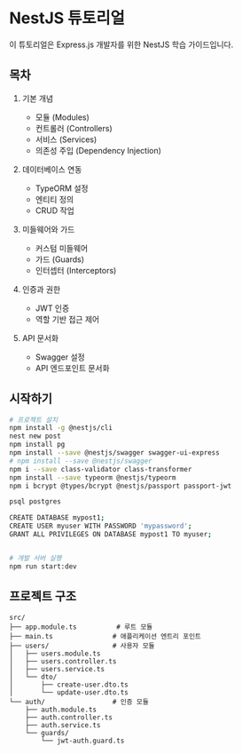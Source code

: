 # NestJS 튜토리얼

이 튜토리얼은 Express.js 개발자를 위한 NestJS 학습 가이드입니다.

## 목차

1. 기본 개념

   - 모듈 (Modules)
   - 컨트롤러 (Controllers)
   - 서비스 (Services)
   - 의존성 주입 (Dependency Injection)

2. 데이터베이스 연동

   - TypeORM 설정
   - 엔티티 정의
   - CRUD 작업

3. 미들웨어와 가드

   - 커스텀 미들웨어
   - 가드 (Guards)
   - 인터셉터 (Interceptors)

4. 인증과 권한

   - JWT 인증
   - 역할 기반 접근 제어

5. API 문서화
   - Swagger 설정
   - API 엔드포인트 문서화

## 시작하기

```bash
# 프로젝트 설치
npm install -g @nestjs/cli
nest new post
npm install pg
npm install --save @nestjs/swagger swagger-ui-express
# npm install --save @nestjs/swagger
npm i --save class-validator class-transformer
npm install --save typeorm @nestjs/typeorm
npm i bcrypt @types/bcrypt @nestjs/passport passport-jwt

psql postgres

CREATE DATABASE mypost1;
CREATE USER myuser WITH PASSWORD 'mypassword';
GRANT ALL PRIVILEGES ON DATABASE mypost1 TO myuser;


# 개발 서버 실행
npm run start:dev
```

## 프로젝트 구조

```
src/
├── app.module.ts          # 루트 모듈
├── main.ts               # 애플리케이션 엔트리 포인트
├── users/                # 사용자 모듈
│   ├── users.module.ts
│   ├── users.controller.ts
│   ├── users.service.ts
│   └── dto/
│       ├── create-user.dto.ts
│       └── update-user.dto.ts
└── auth/                 # 인증 모듈
    ├── auth.module.ts
    ├── auth.controller.ts
    ├── auth.service.ts
    └── guards/
        └── jwt-auth.guard.ts
```
